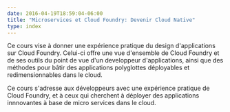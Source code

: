 ```yaml
---
date: 2016-04-19T18:59:04-06:00
title: "Microservices et Cloud Foundry: Devenir Cloud Native"
type: index
---
```


Ce cours vise à donner une expérience pratique du design d'applications sur Cloud Foundry. Celui-ci offre une vue d'ensemble de Cloud Foundry et de ses outils du point de vue d'un developpeur d'applications, ainsi que des méthodes pour bâtir des applications polyglottes déployables et redimensionnables dans le cloud.

Ce cours s'adresse aux développeurs avec une expérience pratique de Cloud Foundry, et à ceux qui cherchent à déployer des applications innnovantes à base de micro services dans le cloud.

